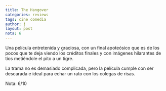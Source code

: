 ```yaml
---
title: The Hangover
categories: reviews
tags: cine comedia
author: j
layout: post
nota: 6
---
```


Una película entretenida y graciosa, con un final apoteósico que es de los pocos que te deja viendo los créditos finales y con imágenes hilarantes de tíos metiéndole el pito a un tigre.

La trama no es demasiado complicada, pero la película cumple con ser descarada e ideal para echar un rato con los colegas de risas.

Nota: 6/10
